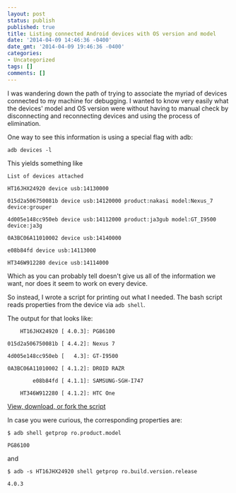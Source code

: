 ```yaml
---
layout: post
status: publish
published: true
title: Listing connected Android devices with OS version and model
date: '2014-04-09 14:46:36 -0400'
date_gmt: '2014-04-09 19:46:36 -0400'
categories:
- Uncategorized
tags: []
comments: []
---
```

I was wandering down the path of trying to associate the myriad of devices connected to my machine for debugging. I wanted to know very easily what the devices' model and OS version were without having to manual check by disconnecting and reconnecting devices and using the process of elimination.

One way to see this information is using a special flag with adb:

````
adb devices -l
````

This yields something like


    List of devices attached

    HT16JHX24920 device usb:14130000  

    015d2a506750081b device usb:14120000 product:nakasi model:Nexus_7 device:grouper  

    4d005e148cc950eb device usb:14112000 product:ja3gub model:GT_I9500 device:ja3g  

    0A3BC06A11010002 device usb:14140000  

    e08b84fd device usb:14113000  

    HT346W912280 device usb:14114000  


Which as you can probably tell doesn't give us all of the information we want, nor does it seem to work on every device.

So instead, I wrote a script for printing out what I needed. The bash script reads properties from the device via `adb shell`.

The output for that looks like:


        HT16JHX24920 [ 4.0.3]: PG86100  

    015d2a506750081b [ 4.4.2]: Nexus 7  

    4d005e148cc950eb [   4.3]: GT-I9500  

    0A3BC06A11010002 [ 4.1.2]: DROID RAZR  

            e08b84fd [ 4.1.1]: SAMSUNG-SGH-I747  

        HT346W912280 [ 4.1.2]: HTC One  


[View, download, or fork the script](https://gist.github.com/dallasgutauckis/10306968)

In case you were curious, the corresponding properties are:


    $ adb shell getprop ro.product.model  

    PG86100  


and


    $ adb -s HT16JHX24920 shell getprop ro.build.version.release

    4.0.3
